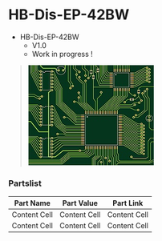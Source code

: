 # HB-Dis-EP-42BW

+ HB-Dis-EP-42BW
	+ V1.0
	+ Work in progress !
>![](https://github.com/Backkevin/My_Homematic_Project/blob/master/HB-Dis-EP-42BW/IMAGE/Default.jpg)

### Partslist
                    
  Part Name   |   Part Value  |  Part Link 
------------- | ------------- | -------------
Content Cell  | Content Cell  | Content Cell
Content Cell  | Content Cell  | Content Cell



